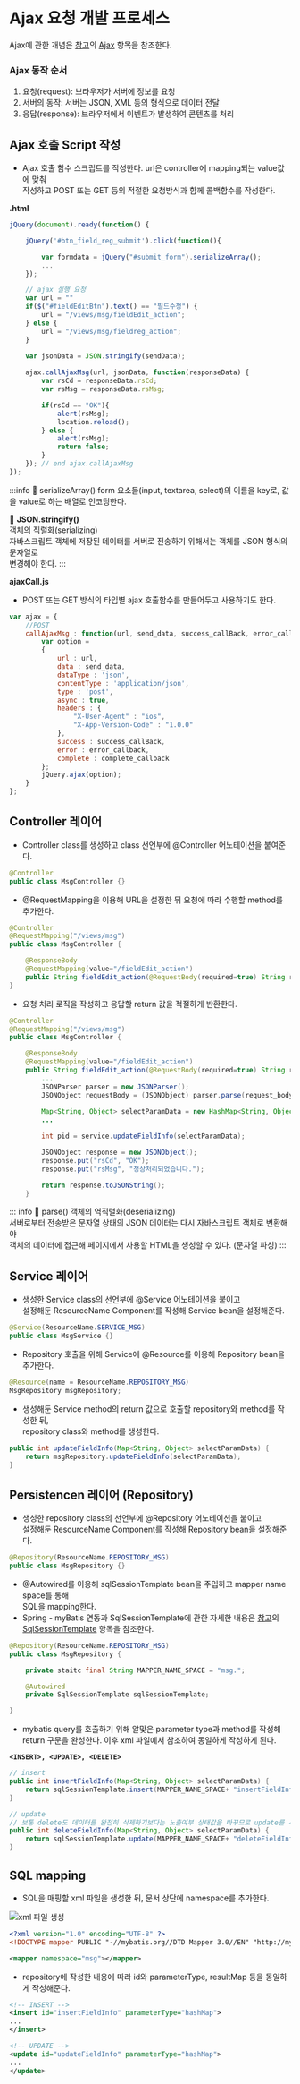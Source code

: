# Ajax 요청 개발 프로세스

Ajax에 관한 개념은 [참고](../backend/back-dev-guide-tip.md)의 [Ajax](../backend/back-dev-guide-tip.md#ajax) 항목을 참조한다.

### Ajax 동작 순서
1. 요청(request): 브라우저가 서버에 정보를 요청  
2. 서버의 동작: 서버는 JSON, XML 등의 형식으로 데이터 전달  
3. 응답(response): 브라우저에서 이벤트가 발생하여 콘텐츠를 처리  

## Ajax 호출 Script 작성

* Ajax 호출 함수 스크립트를 작성한다. url은 controller에 mapping되는 value값에 맞춰  
	작성하고 POST 또는 GET 등의 적절한 요청방식과 함께 콜백함수를 작성한다.  
  
**.html**
```javaScript
jQuery(document).ready(function() {

	jQuery('#btn_field_reg_submit').click(function(){

		var formdata = jQuery("#submit_form").serializeArray();
		...
	});

	// ajax 실행 요청
	var url = ""
	if($("#fieldEditBtn").text() == "필드수정") {
		url = "/views/msg/fieldEdit_action";
	} else {
		url = "/views/msg/fieldreg_action";
	}
	
	var jsonData = JSON.stringify(sendData);

	ajax.callAjaxMsg(url, jsonData, function(responseData) {
		var rsCd = responseData.rsCd;
		var rsMsg = responseData.rsMsg;

		if(rsCd == "OK"){
			alert(rsMsg);
			location.reload();
		} else {
			alert(rsMsg);
			return false;
		}
	});	// end ajax.callAjaxMsg
});
```

:::info :speech_balloon: serializeArray()
form 요소들(input, textarea, select)의 이름을 key로, 값을 value로 하는 배열로 인코딩한다.
  
:speech_balloon: **JSON.stringify()**  
객체의 직렬화(serializing)  
자바스크립트 객체에 저장된 데이터를 서버로 전송하기 위해서는 객체를 JSON 형식의 문자열로  
변경해야 한다.
:::

**ajaxCall.js**  

* POST 또는 GET 방식의 타입별 ajax 호출함수를 만들어두고 사용하기도 한다.

```javaScript
var ajax = {
	//POST
	callAjaxMsg : function(url, send_data, success_callBack, error_callback, complete_callback) {
		var option =
		{
			url : url,
			data : send_data,
			dataType : 'json',
			contentType : 'application/json',
			type : 'post',
			async : true,
			headers : {
				"X-User-Agent" : "ios",
				"X-App-Version-Code" : "1.0.0"
			},
			success : success_callBack,
			error : error_callback,
			complete : complete_callback
		};
		jQuery.ajax(option);
	}
};
```

## Controller 레이어
* Controller class를 생성하고 class 선언부에 @Controller 어노테이션을 붙여준다.  
```java
@Controller
public class MsgController {}
```

* @RequestMapping을 이용해 URL을 설정한 뒤 요청에 따라 수행할 method를 추가한다.  
```java
@Controller
@RequestMapping("/views/msg")
public class MsgController {

	@ResponseBody
	@RequestMapping(value="/fieldEdit_action")
	public String fieldEdit_action(@RequestBody(required=true) String request_body) throws Exception {}
}
```

* 요청 처리 로직을 작성하고 응답할 return 값을 적절하게 반환한다.
```java
@Controller
@RequestMapping("/views/msg")
public class MsgController {

	@ResponseBody
	@RequestMapping(value="/fieldEdit_action")
	public String fieldEdit_action(@RequestBody(required=true) String request_body) throws Exception {
		...
		JSONParser parser = new JSONParser();
		JSONObject requestBody = (JSONObject) parser.parse(request_body);
		
		Map<String, Object> selectParamData = new HashMap<String, Object>();
		...

		int pid = service.updateFieldInfo(selectParamData);

		JSONObject response = new JSONObject();
		response.put("rsCd", "OK");
		response.put("rsMsg", "정상처리되었습니다.");

		return response.toJSONString();
	}
```

::: info :speech_balloon: parse()
객체의 역직렬화(deserializing)  
서버로부터 전송받은 문자열 상태의 JSON 데이터는 다시 자바스크립트 객체로 변환해야  
객체의 데이터에 접근해 페이지에서 사용할 HTML을 생성할 수 있다. (문자열 파싱)
:::

## Service 레이어

* 생성한 Service class의 선언부에 @Service 어노테이션을 붙이고  
	설정해둔 ResourceName Component를 작성해 Service bean을 설정해준다.  
```java
@Service(ResourceName.SERVICE_MSG)
public class MsgService {}
```

* Repository 호출을 위해 Service에 @Resource를 이용해 Repository bean을 추가한다.  
```java
@Resource(name = ResourceName.REPOSITORY_MSG)
MsgRepository msgRepository;
```

* 생성해둔 Service method의 return 값으로 호출할 repository와 method를 작성한 뒤,  
	repository class와 method를 생성한다.  
```java
public int updateFieldInfo(Map<String, Object> selectParamData) {
	return msgRepository.updateFieldInfo(selectParamData);
}
```

## Persistencen 레이어 (Repository)

* 생성한 repository class의 선언부에 @Repository 어노테이션을 붙이고  
	설정해둔 ResourceName Component를 작성해 Repository bean을 설정해준다.  
```java
@Repository(ResourceName.REPOSITORY_MSG)
public class MsgRepository {}
```

* @Autowired를 이용해 sqlSessionTemplate bean을 주입하고 mapper name space를 통해  
	SQL을 mapping한다.  
* Spring - myBatis 연동과 SqlSessionTemplate에 관한 자세한 내용은 [참고](../backend/back-dev-guide-tip.md)의 [SqlSessionTemplate](../backend/back-dev-guide-tip.md#sqlsessiontemplate) 항목을 참조한다.  
```java
@Repository(ResourceName.REPOSITORY_MSG)
public class MsgRepository {

	private staitc final String MAPPER_NAME_SPACE = "msg.";

	@Autowired
	private SqlSessionTemplate sqlSessionTemplate;

}
```

* mybatis query를 호출하기 위해 알맞은 parameter type과 method를 작성해 return 구문을 완성한다. 이후 xml 파일에서 참조하여 동일하게 작성하게 된다.  

**`<INSERT>, <UPDATE>, <DELETE>`**

``` java
// insert
public int insertFieldInfo(Map<String, Object> selectParamData) {
	return sqlSessionTemplate.insert(MAPPER_NAME_SPACE+ "insertFieldInfo", selectParamData)
}

// update
// 보통 delete도 데이터를 완전히 삭제하기보다는 노출여부 상태값을 바꾸므로 update를 사용한다.
public int deleteFieldInfo(Map<String, Object> selectParamData) {
	return sqlSessionTemplate.update(MAPPER_NAME_SPACE+ "deleteFieldInfo", selectParamData)
}
```

## SQL mapping

* SQL을 매핑할 xml 파일을 생성한 뒤, 문서 상단에 namespace를 추가한다.  

![xml 파일 생성](/assets/image/back-dev-guide/admin-app-guide10.png)  

```xml
<?xml version="1.0" encoding="UTF-8" ?>
<!DOCTYPE mapper PUBLIC "-//mybatis.org//DTD Mapper 3.0//EN" "http://mybatis.org/dtd/mybatis-3-mapper.dtd">

<mapper namespace="msg"></mapper>
```

* repository에 작성한 내용에 따라 id와 parameterType, resultMap 등을 동일하게 작성해준다.  

```xml
<!-- INSERT -->
<insert id="insertFieldInfo" parameterType="hashMap">
...
</insert>

<!-- UPDATE -->
<update id="updateFieldInfo" parameterType="hashMap">
...
</update>
```

